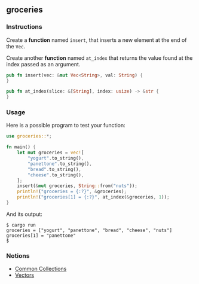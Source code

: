 ## groceries

### Instructions

Create a **function** named `insert`, that inserts a new element at the end of the `Vec`.

Create another **function** named `at_index` that returns the value found at the index passed as an argument.

```rust
pub fn insert(vec: &mut Vec<String>, val: String) {
}

pub fn at_index(slice: &[String], index: usize) -> &str {
}
```

### Usage

Here is a possible program to test your function:

```rust
use groceries::*;

fn main() {
    let mut groceries = vec![
        "yogurt".to_string(),
        "panettone".to_string(),
        "bread".to_string(),
        "cheese".to_string(),
    ];
    insert(&mut groceries, String::from("nuts"));
    println!("groceries = {:?}", &groceries);
    println!("groceries[1] = {:?}", at_index(&groceries, 1));
}
```

And its output:

```console
$ cargo run
groceries = ["yogurt", "panettone", "bread", "cheese", "nuts"]
groceries[1] = "panettone"
$
```

### Notions

- [Common Collections](https://doc.rust-lang.org/stable/book/ch08-00-common-collections.html)
- [Vectors](https://doc.rust-lang.org/stable/book/ch08-01-vectors.html)
